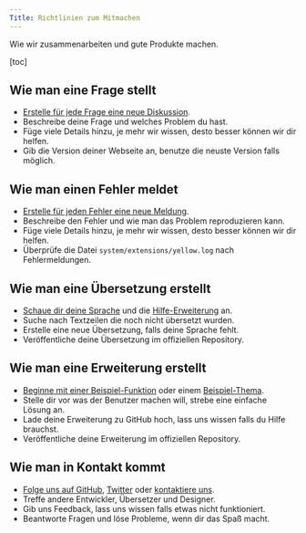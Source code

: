 ```yaml
---
Title: Richtlinien zum Mitmachen
---
```

Wie wir zusammenarbeiten und gute Produkte machen.

[toc]

## Wie man eine Frage stellt

* [Erstelle für jede Frage eine neue Diskussion](https://github.com/datenstrom/yellow/discussions).
* Beschreibe deine Frage und welches Problem du hast.
* Füge viele Details hinzu, je mehr wir wissen, desto besser können wir dir helfen.
* Gib die Version deiner Webseite an, benutze die neuste Version falls möglich.

## Wie man einen Fehler meldet

* [Erstelle für jeden Fehler eine neue Meldung](https://github.com/datenstrom/yellow/issues).
* Beschreibe den Fehler und wie man das Problem reproduzieren kann.
* Füge viele Details hinzu, je mehr wir wissen, desto besser können wir dir helfen.
* Überprüfe die Datei `system/extensions/yellow.log` nach Fehlermeldungen.

## Wie man eine Übersetzung erstellt

* [Schaue dir deine Sprache](https://github.com/datenstrom/yellow-extensions/blob/master/README-de.md#sprachen) und die [Hilfe-Erweiterung](https://github.com/datenstrom/yellow-extensions/blob/master/source/help/README-de.md) an.
* Suche nach Textzeilen die noch nicht übersetzt wurden.
* Erstelle eine neue Übersetzung, falls deine Sprache fehlt.
* Veröffentliche deine Übersetzung im offiziellen Repository.

## Wie man eine Erweiterung erstellt

* [Beginne mit einer Beispiel-Funktion](https://github.com/schulle4u/yellow-extension-helloworld) oder einem [Beispiel-Thema](https://github.com/schulle4u/yellow-extension-basic).
* Stelle dir vor was der Benutzer machen will, strebe eine einfache Lösung an.
* Lade deine Erweiterung zu GitHub hoch, lass uns wissen falls du Hilfe brauchst.
* Veröffentliche deine Erweiterung im offiziellen Repository.

## Wie man in Kontakt kommt

* [Folge uns auf GitHub](https://github.com/datenstrom), [Twitter](https://twitter.com/datendeveloper) oder [kontaktiere uns](https://datenstrom.se/de/contact/).
* Treffe andere Entwickler, Übersetzer und Designer.
* Gib uns Feedback, lass uns wissen falls etwas nicht funktioniert.
* Beantworte Fragen und löse Probleme, wenn dir das Spaß macht.
